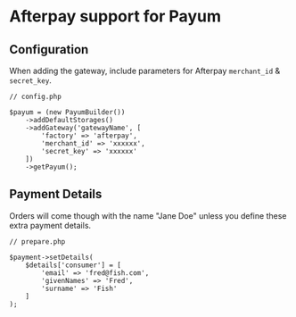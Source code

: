 # Afterpay support for Payum

## Configuration

When adding the gateway, include parameters for Afterpay `merchant_id` & `secret_key`.

    // config.php

    $payum = (new PayumBuilder())
        ->addDefaultStorages()
        ->addGateway('gatewayName', [
            'factory' => 'afterpay',
            'merchant_id' => 'xxxxxx',
            'secret_key' => 'xxxxxx'
        ])
        ->getPayum();
        
        
## Payment Details

Orders will come though with the name "Jane Doe" unless you define these extra payment details.

    // prepare.php
    
    $payment->setDetails(
        $details['consumer'] = [
            'email' => 'fred@fish.com',
            'givenNames' => 'Fred',
            'surname' => 'Fish'
        ]
    );